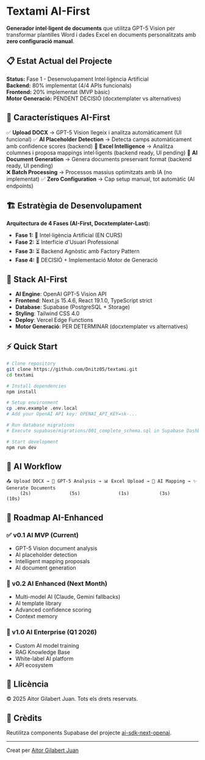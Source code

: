 # Textami AI-First

**Generador intel·ligent de documents** que utilitza GPT-5 Vision per transformar plantilles Word i dades Excel en documents personalitzats amb **zero configuració manual**.

## 📋 Estat Actual del Projecte

**Status:** Fase 1 - Desenvolupament Intel·ligència Artificial  
**Backend:** 80% implementat (4/4 APIs funcionals)  
**Frontend:** 20% implementat (MVP bàsic)  
**Motor Generació:** PENDENT DECISIÓ (docxtemplater vs alternatives)

## 🚀 Característiques AI-First

✅ **Upload DOCX** → GPT-5 Vision llegeix i analitza automàticament (UI funcional)
✅ **AI Placeholder Detection** → Detecta camps automàticament amb confidence scores (backend)
🔄 **Excel Intelligence** → Analitza columnes i proposa mappings intel·ligents (backend ready, UI pending)
🔄 **AI Document Generation** → Genera documents preservant format (backend ready, UI pending)  
❌ **Batch Processing** → Processos massius optimitzats amb IA (no implementat)
✅ **Zero Configuration** → Cap setup manual, tot automàtic (AI endpoints)  

## 🏗️ Estratègia de Desenvolupament

**Arquitectura de 4 Fases (AI-First, Docxtemplater-Last):**
- **Fase 1:** 🔄 Intel·ligència Artificial (EN CURS)
- **Fase 2:** ⏳ Interfície d'Usuari Professional  
- **Fase 3:** ⏳ Backend Agnòstic amb Factory Pattern
- **Fase 4:** 🎯 DECISIÓ + Implementació Motor de Generació

## 🧠 Stack AI-First

- **AI Engine**: OpenAI GPT-5 Vision API
- **Frontend**: Next.js 15.4.6, React 19.1.0, TypeScript strict
- **Database**: Supabase (PostgreSQL + Storage)
- **Styling**: Tailwind CSS 4.0
- **Deploy**: Vercel Edge Functions
- **Motor Generació**: PER DETERMINAR (docxtemplater vs alternatives)

## ⚡ Quick Start

```bash
# Clone repository
git clone https://github.com/Dnitz05/textami.git
cd textami

# Install dependencies
npm install

# Setup environment
cp .env.example .env.local
# Add your OpenAI API key: OPENAI_API_KEY=sk-...

# Run database migrations
# Execute supabase/migrations/001_complete_schema.sql in Supabase Dashboard

# Start development
npm run dev
```

## 🎯 AI Workflow

```
📤 Upload DOCX → 🧠 GPT-5 Analysis → 📊 Excel Upload → 🎯 AI Mapping → ✨ Generate Documents
     (2s)              (5s)              (1s)           (3s)           (10s)
```

## 🔮 Roadmap AI-Enhanced

### ✅ v0.1 AI MVP (Current)
- GPT-5 Vision document analysis
- AI placeholder detection
- Intelligent mapping proposals  
- AI document generation

### 🚀 v0.2 AI Enhanced (Next Month)
- Multi-model AI (Claude, Gemini fallbacks)
- AI template library
- Advanced confidence scoring
- Context memory

### 🌟 v1.0 AI Enterprise (Q1 2026)  
- Custom AI model training
- RAG Knowledge Base
- White-label AI platform
- API ecosystem

## 📄 Llicència

© 2025 Aitor Gilabert Juan. Tots els drets reservats.

## 🙏 Crèdits

Reutilitza components Supabase del projecte [ai-sdk-next-openai](https://github.com/Dnitz05/ai-sdk-next-openai).

---

Creat per [Aitor Gilabert Juan](mailto:aitordelriu@gmail.com)

